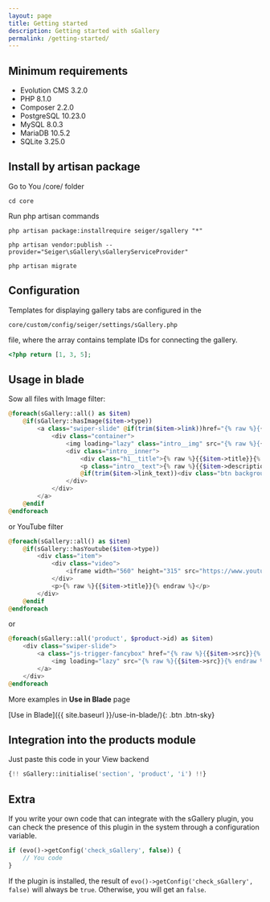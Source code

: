 ```yaml
---
layout: page
title: Getting started
description: Getting started with sGallery
permalink: /getting-started/
---
```


## Minimum requirements

- Evolution CMS 3.2.0
- PHP 8.1.0
- Composer 2.2.0
- PostgreSQL 10.23.0
- MySQL 8.0.3
- MariaDB 10.5.2
- SQLite 3.25.0

## Install by artisan package

Go to You /core/ folder

```console
cd core
```

Run php artisan commands

```console
php artisan package:installrequire seiger/sgallery "*"
```

```console
php artisan vendor:publish --provider="Seiger\sGallery\sGalleryServiceProvider"
```

```console
php artisan migrate
```

## Configuration

Templates for displaying gallery tabs are configured in the

```console
core/custom/config/seiger/settings/sGallery.php
```

file, where the array contains template IDs for connecting the gallery.

```php
<?php return [1, 3, 5];
```

## Usage in blade

Sow all files with Image filter:

```php
@foreach(sGallery::all() as $item)
    @if(sGallery::hasImage($item->type))
        <a class="swiper-slide" @if(trim($item->link))href="{% raw %}{{$item->link}}{% endraw %}"@endif>
            <div class="container">
                <img loading="lazy" class="intro__img" src="{% raw %}{{$item->src}}{% endraw %}" alt="{% raw %}{{$item->alt}}{% endraw %}" width="1440" height="456">
                <div class="intro__inner">
                    <div class="h1__title">{% raw %}{{$item->title}}{% endraw %}</div>
                    <p class="intro__text">{% raw %}{{$item->description}}{% endraw %}</p>
                    @if(trim($item->link_text))<div class="btn background__mod">{% raw %}{{$item->link_text}}{% endraw %}</div>@endif
                </div>
            </div>
        </a>
    @endif
@endforeach
```

or YouTube filter

```php
@foreach(sGallery::all() as $item)
    @if(sGallery::hasYoutube($item->type))
        <div class="item">
            <div class="video">
                <iframe width="560" height="315" src="https://www.youtube.com/embed/{% raw %}{{$item->file}}{% endraw %}" title="YouTube video player" allow="accelerometer; autoplay; clipboard-write; encrypted-media; gyroscope; picture-in-picture" allowfullscreen></iframe>
            </div>
            <p>{% raw %}{{$item->title}}{% endraw %}</p>
        </div>
    @endif
@endforeach
```

or

```php
@foreach(sGallery::all('product', $product->id) as $item)
    <div class="swiper-slide">
        <a class="js-trigger-fancybox" href="{% raw %}{{$item->src}}{% endraw %}" data-fancybox="product-gallery">
            <img loading="lazy" src="{% raw %}{{$item->src}}{% endraw %}" width="440" height="440" />
        </a>
    </div>
@endforeach
```

More examples in **Use in Blade** page

[Use in Blade]({{ site.baseurl }}/use-in-blade/){: .btn .btn-sky}

## Integration into the products module

Just paste this code in your View backend
```php
{!! sGallery::initialise('section', 'product', 'i') !!}
```

## Extra

If you write your own code that can integrate with the sGallery plugin, you can check the presence of this plugin in the system through a configuration variable.

```php
if (evo()->getConfig('check_sGallery', false)) {
    // You code
}
```

If the plugin is installed, the result of ```evo()->getConfig('check_sGallery', false)``` will always be ```true```. Otherwise, you will get an ```false```.

